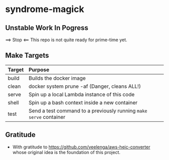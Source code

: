 # syndrome-magick

## Unstable Work In Pogress
 ==> Stop <== This repo is not quite ready for prime-time yet.

## Make Targets

Target | Purpose
:------|:----------
build | Builds the docker image
clean | docker system prune -af (Danger, cleans ALL!)
serve | Spin up a local Lambda instance of this code
shell | Spin up a bash context inside a new container
test | Send a test command to a previously running `make serve` container

## Gratitude
* With gratitude to https://github.com/veelenga/aws-heic-converter whose original idea is the foundation of this project.
